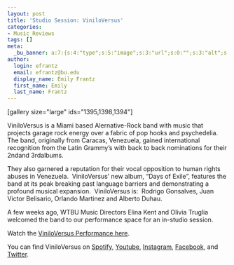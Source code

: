 ```yaml
---
layout: post
title: 'Studio Session: ViniloVersus'
categories:
- Music Reviews
tags: []
meta:
  _bu_banner: a:7:{s:4:"type";s:5:"image";s:3:"url";s:0:"";s:3:"alt";s:0:"";s:7:"post_id";s:0:"";s:4:"html";s:0:"";s:8:"position";s:12:"contentWidth";s:7:"caption";s:0:"";}
author:
  login: efrantz
  email: efrantz@bu.edu
  display_name: Emily Frantz
  first_name: Emily
  last_name: Frantz
---
```

\[gallery size="large" ids="1395,1398,1394"\]

ViniloVersus is a Miami based Alernative-Rock band with music that projects garage rock energy over a fabric of pop hooks and psychedelia.  The band, originally from Caracas, Venezuela, gained international recognition from the Latin Grammy’s with back to back nominations for their 2ndand 3rdalbums.

They also garnered a reputation for their vocal opposition to human rights abuses in Venezuela.  ViniloVersus’ new album, “Days of Exile”, features the band at its peak breaking past language barriers and demonstrating a profound musical expansion.  ViniloVersus is:  Rodrigo Gonsalves, Juan Victor Belisario, Orlando Martinez and Alberto Duhau.

A few weeks ago, WTBU Music Directors Elina Kent and Olivia Truglia welcomed the band to our performance space for an in-studio session.

Watch the [ViniloVersus Performance here](https://bit.ly/2IRkxCm).

You can find ViniloVersus on [Spotify](https://open.spotify.com/artist/2zwh4WnVBGZcfnllC7DUxt?play=true&utm_medium=open&utm_source=open.spotify.com), [Youtube](https://www.youtube.com/user/viniloversus), [Instagram](https://www.instagram.com/viniloversus/), [Facebook](https://www.facebook.com/VINILOVERSUS/), and [Twitter](https://twitter.com/viniloversus).